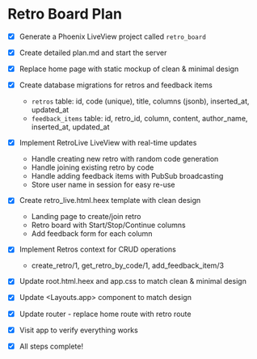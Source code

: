 # Retro Board Plan

- [x] Generate a Phoenix LiveView project called `retro_board`
- [x] Create detailed plan.md and start the server
- [x] Replace home page with static mockup of clean & minimal design
- [x] Create database migrations for retros and feedback items
  - `retros` table: id, code (unique), title, columns (jsonb), inserted_at, updated_at
  - `feedback_items` table: id, retro_id, column, content, author_name, inserted_at, updated_at
- [x] Implement RetroLive LiveView with real-time updates
  - Handle creating new retro with random code generation
  - Handle joining existing retro by code
  - Handle adding feedback items with PubSub broadcasting
  - Store user name in session for easy re-use
- [x] Create retro_live.html.heex template with clean design
  - Landing page to create/join retro
  - Retro board with Start/Stop/Continue columns
  - Add feedback form for each column
- [x] Implement Retros context for CRUD operations
  - create_retro/1, get_retro_by_code/1, add_feedback_item/3
- [x] Update root.html.heex and app.css to match clean & minimal design
- [x] Update <Layouts.app> component to match design
- [x] Update router - replace home route with retro route
- [x] Visit app to verify everything works
- [x] All steps complete!

